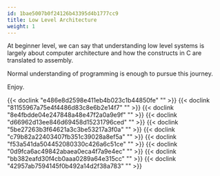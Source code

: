 ```yaml
---
id: 1bae5007b0f24126b43395d4b1777cc9
title: Low Level Architecture
weight: 1
---
```


At beginner level, we can say that understanding low level systems is largely about computer architecture and how the constructs in C are translated to assembly.

Normal understanding of programming is enough to pursue this journey.

Enjoy.

{{< doclink "e486e8d2598e411eb4b023c1b44850fe" "" >}}
{{< doclink "81155967a75e4f4486d83c8e6b2e14f7" "" >}}
{{< doclink "8e4fbdde04e247848a48e47f2a0a9e9f" "" >}}
{{< doclink "d66962d13ee846d69458d15231796ced" "" >}}
{{< doclink "5be27263b3f64621a3c3be53217a3f0a" "" >}}
{{< doclink "c79b82a22403407fb351c39028a8ef5a" "" >}}
{{< doclink "f53a541da504452080330c426a6c51ce" "" >}}
{{< doclink "0d9fca6ac49842abaea0eca4f7a9e4ec" "" >}}
{{< doclink "bb382eafd30f4cb0aaa0289a64e315cc" "" >}}
{{< doclink "42957ab7594145f0b492a14d2f38a783" "" >}}